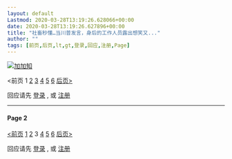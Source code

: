 ```yaml
---
layout: default
Lastmod: 2020-03-28T13:19:26.628066+00:00
date: 2020-03-28T13:19:26.627896+00:00
title: "社畜秒懂…当川普发言，身后的工作人员露出想笑又..."
author: ""
tags: [前页,后页,lt,gt,登录,回应,注册,Page]
---
```


[![加加知](https://images.weserv.nl/?url=https%3A//img1.doubanio.com/icon/u55479929-17.jpg)](https://www.douban.com/people/55479929/)

<前页 1 [2](https://www.douban.com/group/topic/168494476/?start=100) [3](https://www.douban.com/group/topic/168494476/?start=200) [4](https://www.douban.com/group/topic/168494476/?start=300) [5](https://www.douban.com/group/topic/168494476/?start=400) [6](https://www.douban.com/group/topic/168494476/?start=500) [后页>](https://www.douban.com/group/topic/168494476/?start=100)

回应请先 [登录](/accounts/register?reason=discuss) , 或 [注册](/accounts/register?reason=discuss)

* * *

#### Page 2

[<前页](https://www.douban.com/group/topic/168494476/?start=100) [1](https://www.douban.com/group/topic/168494476/?start=0) [2](https://www.douban.com/group/topic/168494476/?start=100) 3 [4](https://www.douban.com/group/topic/168494476/?start=300) [5](https://www.douban.com/group/topic/168494476/?start=400) [6](https://www.douban.com/group/topic/168494476/?start=500) [后页>](https://www.douban.com/group/topic/168494476/?start=300)

回应请先 [登录](/accounts/register?reason=discuss) , 或 [注册](/accounts/register?reason=discuss)

